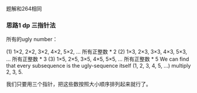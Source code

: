 题解和264相同

### 思路1 dp 三指针法

所有的ugly number：

(1) 1×2, 2×2, 3×2, 4×2, 5×2, …  所有正整数 * 2
(2) 1×3, 2×3, 3×3, 4×3, 5×3, …  所有正整数 * 3
(3) 1×5, 2×5, 3×5, 4×5, 5×5, …  所有正整数 * 5
We can find that every subsequence is the 
ugly-sequence itself (1, 2, 3, 4, 5, …) multiply 2, 3, 5.

我们只要用三个指针，把这些数按照大小顺序排列起来就行了。